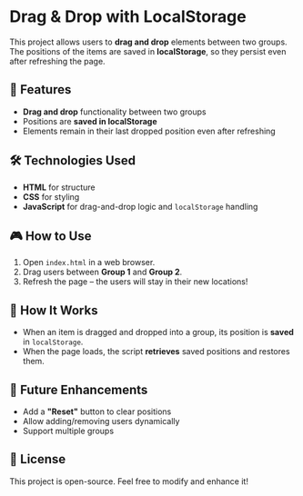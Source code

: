 # Drag & Drop with LocalStorage  

This project allows users to **drag and drop** elements between two groups. The positions of the items are saved in **localStorage**, so they persist even after refreshing the page.  

## 🚀 Features  
- **Drag and drop** functionality between two groups  
- Positions are **saved in localStorage**  
- Elements remain in their last dropped position even after refreshing  


## 🛠️ Technologies Used  
- **HTML** for structure  
- **CSS** for styling  
- **JavaScript** for drag-and-drop logic and `localStorage` handling  

## 🎮 How to Use  
1. Open `index.html` in a web browser.  
2. Drag users between **Group 1** and **Group 2**.  
3. Refresh the page – the users will stay in their new locations!  

## 🔧 How It Works  
- When an item is dragged and dropped into a group, its position is **saved** in `localStorage`.  
- When the page loads, the script **retrieves** saved positions and restores them.  

## 📌 Future Enhancements  
- Add a **"Reset"** button to clear positions  
- Allow adding/removing users dynamically  
- Support multiple groups  

## 📜 License  
This project is open-source. Feel free to modify and enhance it!  


